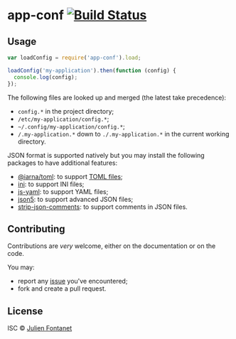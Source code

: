 # app-conf [![Build Status](https://travis-ci.org/julien-f/nodejs-app-conf.png?branch=master)](https://travis-ci.org/julien-f/nodejs-app-conf)

## Usage

```javascript
var loadConfig = require('app-conf').load;

loadConfig('my-application').then(function (config) {
  console.log(config);
});
```

The following files are looked up and merged (the latest take
precedence):

- `config.*` in the project directory;
- `/etc/my-application/config.*`;
- `~/.config/my-application/config.*`;
- `/.my-application.*` down to `./.my-application.*` in the current
  working directory.

JSON format is supported natively but you may install the following
packages to have additional features:

- [@iarna/toml](https://www.npmjs.com/package/@iarna/toml): to support [TOML files](https://github.com/toml-lang/toml);
- [ini](https://www.npmjs.org/package/ini): to support INI files;
- [js-yaml](https://www.npmjs.org/package/js-yaml): to support YAML files;
- [json5](https://www.npmjs.com/package/json5): to support advanced JSON files;
- [strip-json-comments](https://www.npmjs.org/package/strip-json-comments): to support comments in JSON files.

## Contributing

Contributions are *very* welcome, either on the documentation or on
the code.

You may:

- report any [issue](https://github.com/julien-f/nodejs-app-conf/issues)
  you've encountered;
- fork and create a pull request.

## License

ISC © [Julien Fontanet](http://julien.isonoe.net)

